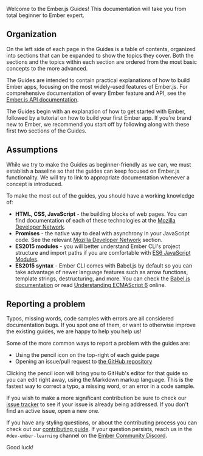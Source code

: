 Welcome to the Ember.js Guides! This documentation will take you from
total beginner to Ember expert.

## Organization

On the left side of each page in the Guides is a table of contents,
organized into sections that can be expanded to show the topics
they cover. Both the sections and the topics within each section are
ordered from the most basic concepts to the more advanced.

The Guides are intended to contain practical explanations of how to
build Ember apps, focusing on the most widely-used features of Ember.js.
For comprehensive documentation of every Ember feature and API, see the
[Ember.js API documentation](http://emberjs.com/api/).

The Guides begin with an explanation of how to get started with Ember, followed
by a tutorial on how to build your first Ember app. If you're brand new to
Ember, we recommend you start off by following along with these first two
sections of the Guides.

## Assumptions

While we try to make the Guides as beginner-friendly as we can, we must
establish a baseline so that the guides can keep focused on Ember.js
functionality. We will try to link to appropriate documentation whenever
a concept is introduced.

To make the most out of the guides, you should have a working knowledge of:

* **HTML, CSS, JavaScript** - the building blocks of web pages. You can find documentation of each of these technologies at the [Mozilla Developer Network][mdn].
* **Promises** - the native way to deal with asynchrony in your JavaScript code. See the relevant [Mozilla Developer Network][promises] section.
* **ES2015 modules** - you will better understand Ember CLI's project structure and import paths if you are comfortable with [ES6 JavaScript Modules][js-modules].
* **ES2015 syntax** - Ember CLI comes with Babel.js by default so you can
take advantage of newer language features such as arrow functions, template
strings, destructuring, and more. You can check the
[Babel.js documentation][babeljs] or read [Understanding ECMAScript 6][es6]
online.

## Reporting a problem

Typos, missing words, code samples with errors are all considered
documentation bugs. If you spot one of them, or want to otherwise improve
the existing guides, we are happy to help you help us!

Some of the more common ways to report a problem with the guides are:

* Using the pencil icon on the top-right of each guide page
* Opening an issue/pull request to [the GitHub repository][gh-guides]

Clicking the pencil icon will bring you to GitHub's editor for that
guide so you can edit right away, using the Markdown markup language.
This is the fastest way to correct a typo, a missing word, or an error in
a code sample.

If you wish to make a more significant contribution be sure to check our
[issue tracker][gh-guides-issues] to see if your issue is already being
addressed. If you don't find an active issue, open a new one.

If you have any styling questions, or about the contributing process you
can check out our [contributing guide][gh-guides-contributing]. If your
question persists, reach us in the `#dev-ember-learning` channel on the [Ember Community Discord][discord].

Good luck!

[mdn]: https://developer.mozilla.org/en-US/docs/Web
[promises]: https://developer.mozilla.org/en-US/docs/Web/JavaScript/Reference/Global_Objects/Promise
[js-modules]: http://jsmodules.io/
[babeljs]: https://babeljs.io/docs/learn-es2015/
[es6]: https://leanpub.com/understandinges6/read

[gh-guides]: https://github.com/ember-learn/guides-source/
[gh-guides-issues]: https://github.com/ember-learn/guides-source/issues
[gh-guides-contributing]: https://github.com/ember-learn/guides-source/blob/master/CONTRIBUTING.md

[discord]: https://discordapp.com/invite/zT3asNS
